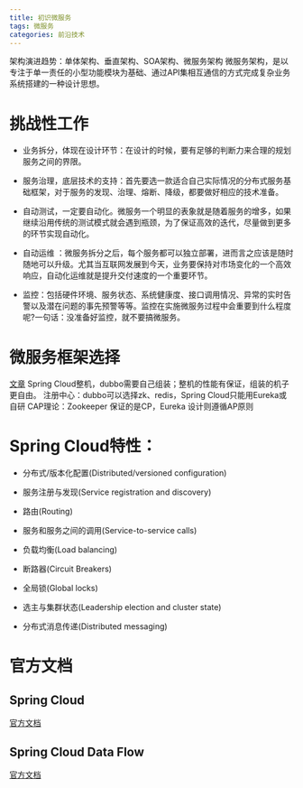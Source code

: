 ```yaml
---
title: 初识微服务
tags: 微服务
categories: 前沿技术
---
```


架构演进趋势：单体架构、垂直架构、SOA架构、微服务架构
微服务架构，是以专注于单一责任的小型功能模块为基础、通过API集相互通信的方式完成复杂业务系统搭建的一种设计思想。
<!-- more -->
# 挑战性工作
* 业务拆分，体现在设计环节：在设计的时候，要有足够的判断力来合理的规划服务之间的界限。

* 服务治理，底层技术的支持：首先要选一款适合自己实际情况的分布式服务基础框架，对于服务的发现、治理、熔断、降级，都要做好相应的技术准备。

* 自动测试，一定要自动化。微服务一个明显的表象就是随着服务的增多，如果继续沿用传统的测试模式就会遇到瓶颈，为了保证高效的迭代，尽量做到更多的环节实现自动化。

* 自动运维 ：微服务拆分之后，每个服务都可以独立部署，进而言之应该是随时随地可以升级。尤其当互联网发展到今天，业务要保持对市场变化的一个高效响应，自动化运维就是提升交付速度的一个重要环节。

* 监控：包括硬件环境、服务状态、系统健康度、接口调用情况、异常的实时告警以及潜在问题的事先预警等等。监控在实施微服务过程中会重要到什么程度呢?一句话：没准备好监控，就不要搞微服务。

# 微服务框架选择
[文章](https://blog.csdn.net/u010664947/article/details/80007767)
Spring Cloud整机，dubbo需要自己组装；整机的性能有保证，组装的机子更自由。
注册中心：dubbo可以选择zk、redis，Spring Cloud只能用Eureka或自研
CAP理论：Zookeeper 保证的是CP，Eureka 设计则遵循AP原则

# Spring Cloud特性：
* 分布式/版本化配置(Distributed/versioned configuration)

* 服务注册与发现(Service registration and discovery)

* 路由(Routing)

* 服务和服务之间的调用(Service-to-service calls)

* 负载均衡(Load balancing)

* 断路器(Circuit Breakers)

* 全局锁(Global locks)

* 选主与集群状态(Leadership election and cluster state)

* 分布式消息传递(Distributed messaging)

# 官方文档
## Spring Cloud
[官方文档](http://cloud.spring.io/spring-cloud-static/Finchley.RELEASE/single/spring-cloud.html)
## Spring Cloud Data Flow
[官方文档](https://docs.spring.io/spring-cloud-dataflow/docs/current/reference/htmlsingle/#getting-started)

